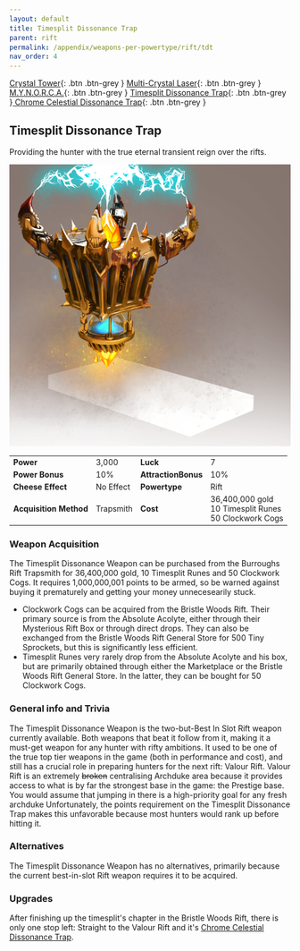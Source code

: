 ```yaml
---
layout: default
title: Timesplit Dissonance Trap
parent: rift
permalink: /appendix/weapons-per-powertype/rift/tdt
nav_order: 4
---
```

<span class="fs-1">[Crystal Tower](/appendix/weapons-per-powertype/rift/ct){: .btn .btn-grey } </span><span class="fs-1">[Multi-Crystal Laser](/appendix/weapons-per-powertype/rift/mcl){: .btn .btn-grey } </span> <span class="fs-1">[M.Y.N.O.R.C.A.](/appendix/weapons-per-powertype/rift/mynorca){: .btn .btn-grey } </span><span class="fs-1">[ Timesplit Dissonance Trap](/appendix/weapons-per-powertype/rift/tdt){: .btn .btn-grey }</span><span class="fs-1">[ Chrome Celestial Dissonance Trap](/appendix/weapons-per-powertype/rift/ccdt){: .btn .btn-grey }</span>

## Timesplit Dissonance Trap
Providing the hunter with the true eternal transient reign over the rifts.

<img src="/assets/images/tdt.png" alt="this is dumb, gonna be honest" width="600">

|||||
|---|---|---|---|
| __Power__ 	| 3,000 	| __Luck__ 	| 7 	|
| __Power Bonus__ 	| 10% 	|__AttractionBonus__ 	| 10% 	|
| __Cheese Effect__ 	| No Effect 	| __Powertype__ 	| Rift 	|
| __Acquisition Method__ 	| Trapsmith 	| __Cost__ 	| 36,400,000 gold <br> 10 Timesplit Runes <br> 50 Clockwork Cogs 	|


### Weapon Acquisition
The Timesplit Dissonance Weapon can be purchased from the Burroughs Rift Trapsmith for 36,400,000 gold, 10 Timesplit Runes and 50 Clockwork Cogs. It requires 1,000,000,001 points to be armed, so be warned against buying it prematurely and getting your money unnecesearily stuck.
- Clockwork Cogs can be acquired from the Bristle Woods Rift. Their primary source is from the Absolute Acolyte, either through their Mysterious Rift Box or through direct drops. They can also be exchanged from the Bristle Woods Rift General Store for 500 Tiny Sprockets, but this is significantly less efficient.
- Timesplit Runes very rarely drop from the Absolute Acolyte and his box, but are primarily obtained through either the Marketplace or the Bristle Woods Rift General Store. In the latter, they can be bought for 50 Clockwork Cogs.

### General info and Trivia
The Timesplit Dissonance Weapon is the two-but-Best In Slot Rift weapon currently available. Both weapons that beat it follow from it, making it a must-get weapon for any hunter with rifty ambitions. It used to be one of the true top tier weapons in the game (both in performance and cost), and still has a crucial role in preparing hunters for the next rift: Valour Rift.
Valour Rift is an extremely ~~broken~~ centralising Archduke area because it provides access to what is by far the strongest base in the game: the Prestige base. You would assume that jumping in there is a high-priority goal for any fresh archduke Unfortunately, the points requirement on the Timesplit Dissonance Trap makes this unfavorable because most hunters would rank up before hitting it.

### Alternatives
The Timesplit Dissonance Weapon has no alternatives, primarily because the current best-in-slot Rift weapon requires it to be acquired.

### Upgrades
After finishing up the timesplit's chapter in the Bristle Woods Rift, there is only one stop left: Straight to the Valour Rift and it's [ Chrome Celestial Dissonance Trap](/appendix/weapons-per-powertype/rift/ccdt).